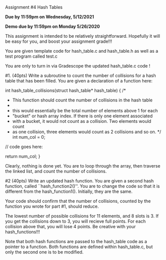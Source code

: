 Assignment #4  Hash Tables

**Due by 11:59pm on Wednesday, 5/12/2021**

**Demo due by 11:59pm on Monday 5/26/2020**

This assignment is intended to be relatively straightforward. Hopefully it
will be easy for you, and boost your assignment grade!!!

You are given template code for hash_table.c and hash_table.h as well as a 
test program called test.c

You are only to turn in via Gradescope the updated hash_table.c code !

#1. (40pts) Write a subroutine to count the number of collisions for a hash table 
that has been filled. You are given a declaration of a function here: 

int hash_table_collisions(struct hash_table* hash_table) {
  /*
   * This function should count the number of collisions in the hash table
   *
   * this would essentially be the total number of elements above 1 for each 
   * "bucket" or hash array index. If there is only one element associated 
   * with a bucket, it would not count as a collision. Two elements would count
   * as one collision, three elements would count as 2 collisions and so on. 
   */
  int num_col = 0;
  
  // code goes here: 

  return num_col;
}

Clearly, nothing is done yet. You are to loop through the array, then 
traverse the linked list, and count the number of collisions. 

#2 (40pts) Write an updated hash function. You are given a second hash function, called
``hash_function2()''. You are to change the code so that it is different from 
the hash_function1(). Initially, they are the same. 

Your code should confirm that the number of collisions, counted by the function you
wrote for part #1, should reduce.

The lowest number of possible collisions for 11 elements, and 8 slots is 3. If you get the collisions down to 3, you will recieve full points. For each collision above that, you will lose 4 points. Be creative with your hash_functions!!! 

Note that both hash functions are passed to the hash_table code as a pointer to a function. Both functions are defined within hash_table.c, but only the second one is to be modified. 